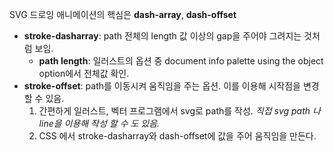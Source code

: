 
SVG 드로잉 애니메이션의 핵심은 **dash-array**, **dash-offset**

- **stroke-dasharray**: path 전체의 length 값 이상의 gap을 주어야 그려지는 것처럼 보임.
	- **path length**: 일러스트의 옵션 중 document info palette using the object option에서 전체값 확인.
- **stroke-offset**: path를 이동시켜 움직임을 주는 옵션. 이를 이용해 시작점을 변경 할 수 있음.
	1. 간편하게 일러스트, 벡터 프로그램에서 svg로 path를 작성. *직접 svg path 나 line을 이용해 작성 할 수 도 있음.*
	2. CSS 에서 stroke-dasharray와 dash-offset에 값을 주어 움직임을 만든다.
